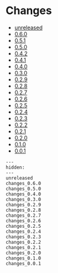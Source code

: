 # Changes

* [unreleased](unreleased)
* [0.6.0](changes_0.6.0.md)
* [0.5.1](changes_0.5.1)
* [0.5.0](changes_0.5.0.md)
* [0.4.2](changes_0.4.2)
* [0.4.1](changes_0.4.1)
* [0.4.0](changes_0.4.0.md)
* [0.3.0](changes_0.3.0.md)
* [0.2.9](changes_0.2.9.md)
* [0.2.8](changes_0.2.8.md)
* [0.2.7](changes_0.2.7.md)
* [0.2.6](changes_0.2.6.md)
* [0.2.5](changes_0.2.5.md)
* [0.2.4](changes_0.2.4.md)
* [0.2.3](changes_0.2.3.md)
* [0.2.2](changes_0.2.2.md)
* [0.2.1](changes_0.2.1.md)
* [0.2.0](changes_0.2.0.md)
* [0.1.0](changes_0.1.0.md)
* [0.0.1](changes_0.0.1.md)

<!--- This MyST Parser Sphinx directive is necessary to keep Sphinx happy. We need list here all release letters again, because release droid and other scripts assume Markdown --->
```{toctree}
---
hidden:
---
unreleased
changes_0.6.0
changes_0.5.0
changes_0.4.0
changes_0.3.0
changes_0.2.9
changes_0.2.8
changes_0.2.7
changes_0.2.6
changes_0.2.5
changes_0.2.4
changes_0.2.3
changes_0.2.2
changes_0.2.1
changes_0.2.0
changes_0.1.0
changes_0.0.1

```